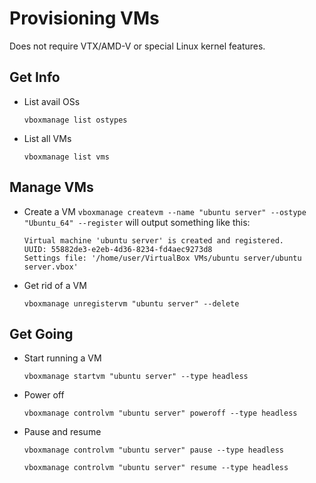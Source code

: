 # Provisioning VMs

Does not require VTX/AMD-V or special Linux kernel features.

## Get Info
* List avail OSs
  ```
  vboxmanage list ostypes
  ```

* List all VMs
  ```
  vboxmanage list vms
  ```

## Manage VMs
* Create a VM `vboxmanage createvm --name "ubuntu server" --ostype "Ubuntu_64" --register`
  will output something like this:
  ```
  Virtual machine 'ubuntu server' is created and registered.
  UUID: 55882de3-e2eb-4d36-8234-fd4aec9273d8
  Settings file: '/home/user/VirtualBox VMs/ubuntu server/ubuntu server.vbox'
  ```

* Get rid of a VM
  ```
  vboxmanage unregistervm "ubuntu server" --delete
  ```

## Get Going
* Start running a VM
  ```
  vboxmanage startvm "ubuntu server" --type headless
  ```

* Power off
  ```
  vboxmanage controlvm "ubuntu server" poweroff --type headless
  ```

* Pause and resume
  ```
  vboxmanage controlvm "ubuntu server" pause --type headless

  vboxmanage controlvm "ubuntu server" resume --type headless
  ```
